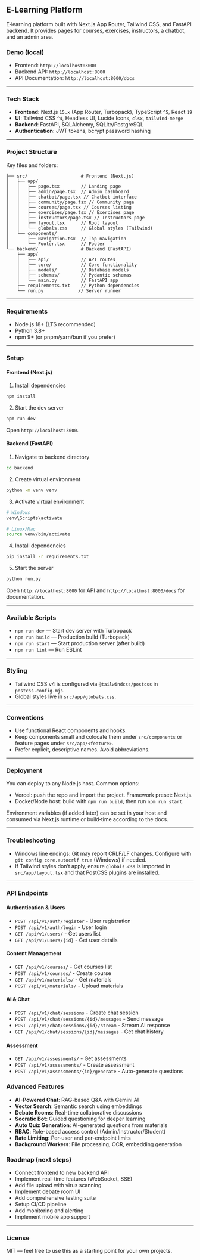 ## E‑Learning Platform

E‑learning platform built with Next.js App Router, Tailwind CSS, and FastAPI backend. It provides pages for courses, exercises, instructors, a chatbot, and an admin area.

### Demo (local)
- Frontend: `http://localhost:3000`
- Backend API: `http://localhost:8000`
- API Documentation: `http://localhost:8000/docs`

---

### Tech Stack
- **Frontend**: Next.js `15.x` (App Router, Turbopack), TypeScript `^5`, React `19`
- **UI**: Tailwind CSS `^4`, Headless UI, Lucide Icons, `clsx`, `tailwind-merge`
- **Backend**: FastAPI, SQLAlchemy, SQLite/PostgreSQL
- **Authentication**: JWT tokens, bcrypt password hashing

---

### Project Structure
Key files and folders:

```
├── src/                    # Frontend (Next.js)
│   ├── app/
│   │   ├── page.tsx        // Landing page
│   │   ├── admin/page.tsx  // Admin dashboard
│   │   ├── chatbot/page.tsx // Chatbot interface
│   │   ├── community/page.tsx // Community page
│   │   ├── courses/page.tsx // Courses listing
│   │   ├── exercises/page.tsx // Exercises page
│   │   ├── instructors/page.tsx // Instructors page
│   │   ├── layout.tsx      // Root layout
│   │   └── globals.css     // Global styles (Tailwind)
│   └── components/
│       ├── Navigation.tsx  // Top navigation
│       └── Footer.tsx      // Footer
└── backend/                # Backend (FastAPI)
    ├── app/
    │   ├── api/            // API routes
    │   ├── core/           // Core functionality
    │   ├── models/         // Database models
    │   ├── schemas/        // Pydantic schemas
    │   └── main.py         // FastAPI app
    ├── requirements.txt    // Python dependencies
    └── run.py             // Server runner
```

---

### Requirements
- Node.js 18+ (LTS recommended)
- Python 3.8+
- npm 9+ (or pnpm/yarn/bun if you prefer)

---

### Setup

#### Frontend (Next.js)
1) Install dependencies
```bash
npm install
```

2) Start the dev server
```bash
npm run dev
```

Open `http://localhost:3000`.

#### Backend (FastAPI)
1) Navigate to backend directory
```bash
cd backend
```

2) Create virtual environment
```bash
python -m venv venv
```

3) Activate virtual environment
```bash
# Windows
venv\Scripts\activate

# Linux/Mac
source venv/bin/activate
```

4) Install dependencies
```bash
pip install -r requirements.txt
```

5) Start the server
```bash
python run.py
```

Open `http://localhost:8000` for API and `http://localhost:8000/docs` for documentation.

---

### Available Scripts
- `npm run dev` — Start dev server with Turbopack
- `npm run build` — Production build (Turbopack)
- `npm run start` — Start production server (after build)
- `npm run lint` — Run ESLint

---

### Styling
- Tailwind CSS v4 is configured via `@tailwindcss/postcss` in `postcss.config.mjs`.
- Global styles live in `src/app/globals.css`.

---

### Conventions
- Use functional React components and hooks.
- Keep components small and colocate them under `src/components` or feature pages under `src/app/<feature>`.
- Prefer explicit, descriptive names. Avoid abbreviations.

---

### Deployment
You can deploy to any Node.js host. Common options:

- Vercel: push the repo and import the project. Framework preset: Next.js.
- Docker/Node host: build with `npm run build`, then run `npm run start`.

Environment variables (if added later) can be set in your host and consumed via Next.js runtime or build‑time according to the docs.

---

### Troubleshooting
- Windows line endings: Git may report CRLF/LF changes. Configure with `git config core.autocrlf true` (Windows) if needed.
- If Tailwind styles don’t apply, ensure `globals.css` is imported in `src/app/layout.tsx` and that PostCSS plugins are installed.

---

### API Endpoints

#### Authentication & Users
- `POST /api/v1/auth/register` - User registration
- `POST /api/v1/auth/login` - User login
- `GET /api/v1/users/` - Get users list
- `GET /api/v1/users/{id}` - Get user details

#### Content Management
- `GET /api/v1/courses/` - Get courses list
- `POST /api/v1/courses/` - Create course
- `GET /api/v1/materials/` - Get materials
- `POST /api/v1/materials/` - Upload materials

#### AI & Chat
- `POST /api/v1/chat/sessions` - Create chat session
- `POST /api/v1/chat/sessions/{id}/messages` - Send message
- `POST /api/v1/chat/sessions/{id}/stream` - Stream AI response
- `GET /api/v1/chat/sessions/{id}/messages` - Get chat history

#### Assessment
- `GET /api/v1/assessments/` - Get assessments
- `POST /api/v1/assessments/` - Create assessment
- `POST /api/v1/assessments/{id}/generate` - Auto-generate questions

### Advanced Features
- **AI-Powered Chat**: RAG-based Q&A with Gemini AI
- **Vector Search**: Semantic search using embeddings
- **Debate Rooms**: Real-time collaborative discussions
- **Socratic Bot**: Guided questioning for deeper learning
- **Auto Quiz Generation**: AI-generated questions from materials
- **RBAC**: Role-based access control (Admin/Instructor/Student)
- **Rate Limiting**: Per-user and per-endpoint limits
- **Background Workers**: File processing, OCR, embedding generation

### Roadmap (next steps)
- Connect frontend to new backend API
- Implement real-time features (WebSocket, SSE)
- Add file upload with virus scanning
- Implement debate room UI
- Add comprehensive testing suite
- Setup CI/CD pipeline
- Add monitoring and alerting
- Implement mobile app support

---

### License
MIT — feel free to use this as a starting point for your own projects.
